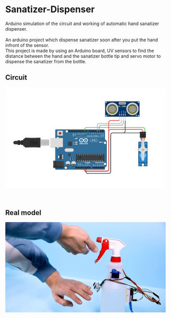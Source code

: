 # Sanatizer-Dispenser
Arduino simulation of the circuit and working of automatic hand sanatizer dispenser.
</br>
</br>
An arduino project which dispense sanatizer soon after you put the hand infront of the sensor.</br>
This project is made by using an Arduino board, UV sensors to find the distance between the hand and the sanatizer bottle tip and servo motor to dispense the sanatizer from the bottle.

## Circuit</br>
![Circuit](https://raw.githubusercontent.com/sudhamshu137/Sanatizer-Dispenser/main/sanatizer%20arduino.png) </br> </br> </br>
## Real model</br>
![Real model](https://raw.githubusercontent.com/sudhamshu137/Sanatizer-Dispenser/main/dispenser.jpg)
